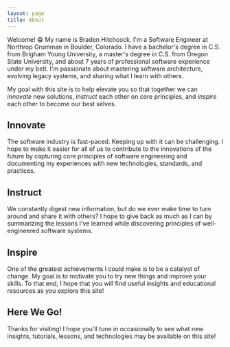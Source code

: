 ```yaml
---
layout: page
title: About
---
```


Welcome! 😁 My name is Braden Hitchcock. I'm a Software Engineer at Northrop
Grumman in Boulder, Colorado. I have a bachelor's degree in C.S. from Brigham
Young University, a master's degree in C.S. from Oregon State University, and
about 7 years of professional software experience under my belt. I'm passionate
about mastering software architecture, evolving legacy systems, and sharing what
I learn with others.

My goal with this site is to help elevate you so that together we can _innovate_
new solutions, _instruct_ each other on core principles, and _inspire_ each
other to become our best selves.

## Innovate

The software industry is fast-paced. Keeping up with it can be challenging. I
hope to make it easier for all of us to contribute to the innovations of the
future by capturing core principles of software engineering and documenting my
experiences with new technologies, standards, and practices.

## Instruct

We constantly digest new information, but do we ever make time to turn around
and share it with others? I hope to give back as much as I can by summarizing
the lessons I've learned while discovering principles of well-engineered
software systems.

## Inspire

One of the greatest achievements I could make is to be a catalyst of change. My
goal is to motivate you to try new things and improve your skills. To that end,
I hope that you will find useful insights and educational resources as you
explore this site!

## Here We Go!

Thanks for visiting! I hope you'll tune in occasionally to see what new
insights, tutorials, lessons, and technologies may be available on this site!
